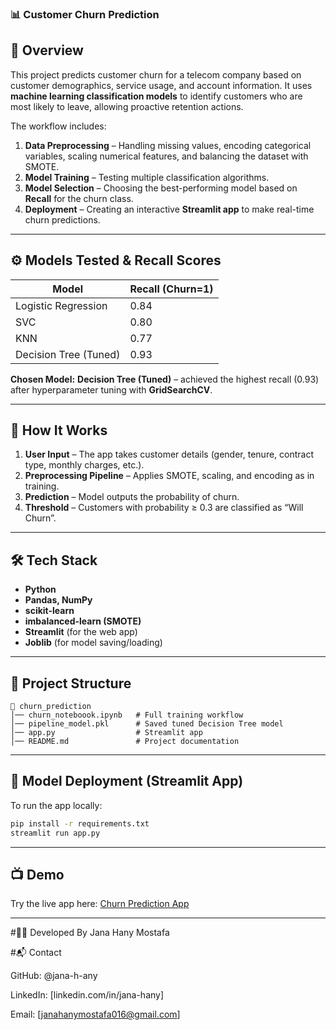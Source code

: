 
### 📊 Customer Churn Prediction

## 📌 Overview

This project predicts customer churn for a telecom company based on customer demographics, service usage, and account information.
It uses **machine learning classification models** to identify customers who are most likely to leave, allowing proactive retention actions.

The workflow includes:

1. **Data Preprocessing** – Handling missing values, encoding categorical variables, scaling numerical features, and balancing the dataset with SMOTE.
2. **Model Training** – Testing multiple classification algorithms.
3. **Model Selection** – Choosing the best-performing model based on **Recall** for the churn class.
4. **Deployment** – Creating an interactive **Streamlit app** to make real-time churn predictions.

---

## ⚙️ Models Tested & Recall Scores

| Model                 | Recall (Churn=1) |
| --------------------- | ---------------- |
| Logistic Regression   | 0.84             |
| SVC                   | 0.80             |
| KNN                   | 0.77             |
| Decision Tree (Tuned) | 0.93             |

**Chosen Model:** **Decision Tree (Tuned)** – achieved the highest recall (0.93) after hyperparameter tuning with **GridSearchCV**.

---

## 🚀 How It Works

1. **User Input** – The app takes customer details (gender, tenure, contract type, monthly charges, etc.).
2. **Preprocessing Pipeline** – Applies SMOTE, scaling, and encoding as in training.
3. **Prediction** – Model outputs the probability of churn.
4. **Threshold** – Customers with probability ≥ 0.3 are classified as “Will Churn”.

---

## 🛠 Tech Stack

* **Python**
* **Pandas, NumPy**
* **scikit-learn**
* **imbalanced-learn (SMOTE)**
* **Streamlit** (for the web app)
* **Joblib** (for model saving/loading)

---

## 📂 Project Structure

```
📁 churn_prediction
│── churn_noteboook.ipynb   # Full training workflow
│── pipeline_model.pkl      # Saved tuned Decision Tree model
│── app.py                  # Streamlit app
│── README.md               # Project documentation
```

---

## 🎯 Model Deployment (Streamlit App)

To run the app locally:

```bash
pip install -r requirements.txt
streamlit run app.py
```

---

## 📺 Demo

Try the live app here: [Churn Prediction App](https://customer-churn-prediction-app-mkx4dmmniyqrtbjqkrq9de.streamlit.app/)

---

#👩‍💻 Developed By
Jana Hany Mostafa

#📬 Contact

GitHub: @jana-h-any

LinkedIn: [linkedin.com/in/jana-hany]

Email: [janahanymostafa016@gmail.com]
